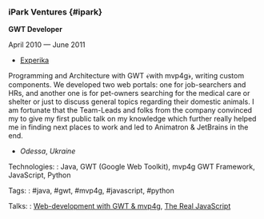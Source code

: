 ### iPark Ventures {#ipark}

**GWT Developer**

April 2010 — June 2011

- [Experika](https://experika.com)

Programming and Architecture with GWT ﴾with mvp4g﴿, writing custom components. We developed two web portals: one for job-searchers and HRs, and another one is for pet-owners searching for the medical care or shelter or just to discuss general topics regarding their domestic animals. I am fortunate that the Team-Leads and folks from the company convinced my to give my first public talk on my knowledge which further really helped me in finding next places to work and led to Animatron & JetBrains in the end.

- *Odessa*, *Ukraine*

Technologies:
:  Java, GWT (Google Web Toolkit), mvp4g GWT Framework, JavaScript, Python

Tags:
:  #java, #gwt, #mvp4g, #javascript, #python

Talks:
:  [Web-development with GWT & mvp4g](Talks.md#gwt-mvp4g), [The Real JavaScript](Talks.md#real-js)
